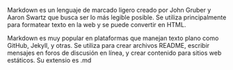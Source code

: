 Markdown es un lenguaje de marcado ligero creado por John Gruber y Aaron Swartz que busca ser lo más legible posible. Se utiliza principalmente para formatear texto en la web y se puede convertir en HTML.

Markdown es muy popular en plataformas que manejan texto plano como GitHub, Jekyll, y otras. Se utiliza para crear archivos README, escribir mensajes en foros de discusión en línea, y crear contenido para sitios web estáticos. Su extensio es .md
